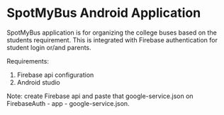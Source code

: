 # SpotMyBus Android Application

SpotMyBus application is for organizing the college buses based on the students requirement.
This is integrated with Firebase authentication for student login or/and parents.

Requirements:
1. Firebase api configuration
2. Android studio

Note: create Firebase api and paste that google-service.json on FirebaseAuth - app - google-service.json.

